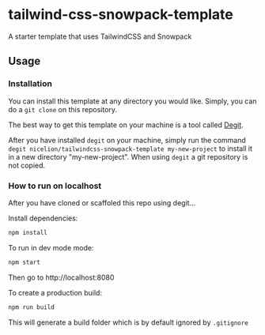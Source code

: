 # tailwind-css-snowpack-template

A starter template that uses TailwindCSS and Snowpack

## Usage
### Installation
You can install this template at any directory you would like. Simply, you can do a `git clone` on this repository.

The best way to get this template on your machine is a tool called [Degit](https://github.com/Rich-Harris/degit). 

After you have installed `degit` on your machine, simply run the command `degit nicelion/tailwindcss-snowpack-template my-new-project` to install it in a new directory "my-new-project". When using `degit` a git repository is not copied.

### How to run on localhost
After you have cloned or scaffoled this repo using degit...

Install dependencies:

```sh
npm install
```

To run in dev mode mode:

```sh
npm start
```

Then go to http://localhost:8080

To create a production build:

```sh
npm run build
```

This will generate a build folder which is by default ignored by `.gitignore`
